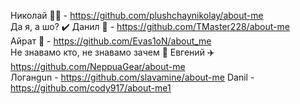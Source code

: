 Николай 🧙‍♂️ - https://github.com/plushchaynikolay/about-me  
Да я, а шо? ✔️ Данил 🐀 - https://github.com/TMaster228/about-me  
Айрат 🤔 - https://github.com/Evas1oN/about_me  
Не знавамо кто, не знавамо зачем 🤖 Евгений ✈️  https://github.com/NeppuaGear/about-me  
Логанgun - https://github.com/slavamine/about-me 
Danil - https://github.com/cody917/about-me1
